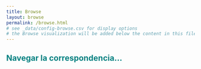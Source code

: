 ```yaml
---
title: Browse
layout: browse
permalink: /browse.html
# see _data/config-browse.csv for display options
# the Browse visualization will be added below the content in this file
---
```


## <b style='color:Teal;'>Navegar la correspondencia...</b>
